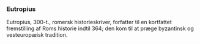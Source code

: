 ### Eutropius


Eutropius, 300-t., romersk historieskriver, forfatter til en kortfattet fremstilling af Roms historie indtil 364; den kom til at præge byzantinsk og vesteuropæisk tradition.
